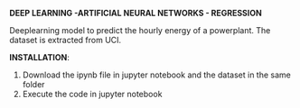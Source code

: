 <b> DEEP LEARNING -ARTIFICIAL NEURAL NETWORKS - REGRESSION </b>

Deeplearning model to predict the hourly energy of a powerplant. The dataset is extracted from UCI.

<b>INSTALLATION</b>:

1. Download the ipynb file in jupyter notebook and the dataset in the same folder
2. Execute the code in jupyter notebook
